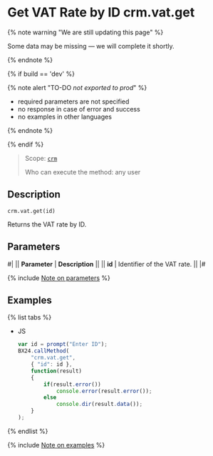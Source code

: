 # Get VAT Rate by ID crm.vat.get

{% note warning "We are still updating this page" %}

Some data may be missing — we will complete it shortly.

{% endnote %}

{% if build == 'dev' %}

{% note alert "TO-DO _not exported to prod_" %}

- required parameters are not specified
- no response in case of error and success
- no examples in other languages
  
{% endnote %}

{% endif %}

> Scope: [`crm`](../../../scopes/permissions.md)
>
> Who can execute the method: any user

## Description

```http
crm.vat.get(id)
```

Returns the VAT rate by ID.

## Parameters

#|
|| **Parameter** | **Description** ||
|| **id** | Identifier of the VAT rate. ||
|#

{% include [Note on parameters](../../../../_includes/required.md) %}

## Examples

{% list tabs %}

- JS
  
    ```javascript
    var id = prompt("Enter ID");
    BX24.callMethod(
        "crm.vat.get",
        { "id": id },
        function(result)
        {
            if(result.error())
                console.error(result.error());
            else
                console.dir(result.data());
        }
    );
    ```

{% endlist %}


{% include [Note on examples](../../../../_includes/examples.md) %}